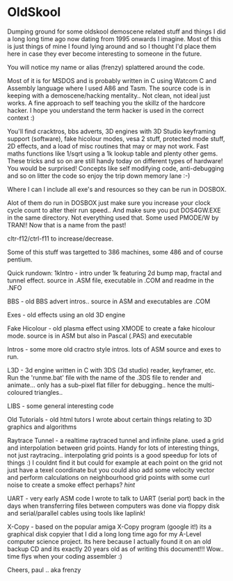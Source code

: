 OldSkool
========

Dumping ground for some oldskool demoscene related stuff and things I did a long long time ago now dating from 1995 onwards I imagine. 
Most of this is just things of mine I found lying around and so I thought I'd place them here in case they ever become interesting to someone in the future.

You will notice my name or alias (frenzy) splattered around the code.

Most of it is for MSDOS and is probably written in C using Watcom C and Assembly language where I used A86 and Tasm. The source code is in keeping with a demoscene/hacking mentality.. Not clean, not ideal just works. A fine approach to self teaching you the skillz of the hardcore hacker. I hope you understand the term hacker is used in the correct context :)

You'll find cracktros, bbs adverts, 3D engines with 3D Studio keyframing support (software), fake hicolour modes, vesa 2 stuff, protected mode stuff, 2D effects, and a load of misc routines that may or may not work. Fast maths functions like 1/sqrt using a 1k lookup table and plenty other gems. These tricks and so on are still handy today on different types of hardware! You would be surprised! Concepts like self modifying code, anti-debugging and so on litter the code so enjoy the trip down memory lane :-)

Where I can I include all exe's and resources so they can be run in DOSBOX.

Alot of them do run in DOSBOX just make sure you increase your clock cycle count to alter their run speed.. And make sure you put DOS4GW.EXE in the same directory. Not everything used that. Some used PMODE/W by TRAN!! Now that is a name from the past!

cltr-f12/ctrl-f11 to increase/decrease.

Some of this stuff was targetted to 386 machines, some 486 and of course pentium.

Quick rundown:
1kIntro - intro under 1k featuring 2d bump map, fractal and tunnel effect. source in .ASM file, executable in .COM and readme in the .NFO

BBS - old BBS advert intros.. source in ASM and executables are .COM

Exes - old effects using an old 3D engine

Fake Hicolour - old plasma effect using XMODE to create a fake hicolour mode. source is in ASM but also in Pascal (.PAS) and executable

Intros - some more old cractro style intros. lots of ASM source and exes to run.

L3D - 3d engine written in C with 3DS (3d studio) reader, keyframer, etc. Run the 'runme.bat' file with the name of the .3DS file to render and animate... only has a sub-pixel flat filler for debugging.. hence the multi-coloured triangles..

LIBS - some general interesting code

Old Tutorials - old html tutors I wrote about certain things relating to 3D graphics and algorithms

Raytrace Tunnel - a realtime raytraced tunnel and infinite plane. used a grid and interpolation between grid points. Handy for lots of interesting things, not just raytracing.. interpolating grid points is a good speedup for lots of things :)
I couldnt find it but could for example at each point on the grid not just have a texel coordinate but you could also add some velocity vector and perform calculations on neighbourhood grid points with some curl noise to create a smoke effect perhaps? *hint*

UART - very early ASM code I wrote to talk to UART (serial port) back in the days when transferring files between computers was done via floppy disk and serial/parallel cables using tools like laplink!

X-Copy - based on the popular amiga X-Copy program (google it!) its a graphical disk copyier that I did a long long time ago for my A-Level computer science project. Its here because I actually found it on an old backup CD and its exactly 20 years old as of writing this document!!! Wow.. time flys when your coding assembler :)


Cheers,
paul .. aka frenzy

